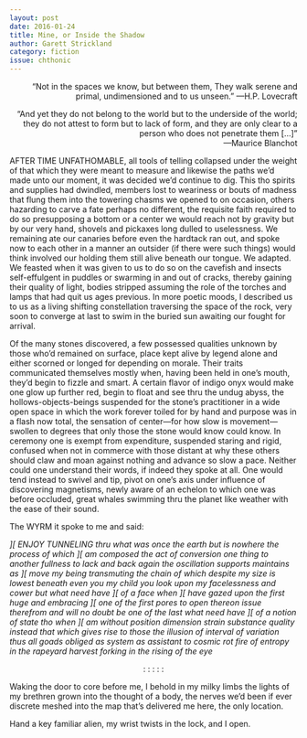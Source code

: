 ```yaml
---
layout: post 
date: 2016-01-24
title: Mine, or Inside the Shadow
author: Garett Strickland
category: fiction
issue: chthonic
---
```

<div style="text-align:right;" markdown="1">
“Not in the spaces we know, but between them, They walk serene and primal, undimensioned and to us unseen.”  
—H.P. Lovecraft

“And yet they do not belong to the world but to the underside of the world; they do not attest to form but to lack of form, and they are only clear to a person who does not penetrate them […]”  
—Maurice Blanchot
</div>
AFTER TIME UNFATHOMABLE, all tools of telling collapsed under the weight of that which they were meant to measure and likewise the paths we’d made unto our moment, it was decided we’d continue to dig. This tho spirits and supplies had dwindled, members lost to weariness or bouts of madness that flung them into the towering chasms we opened to on occasion, others hazarding to carve a fate perhaps no different, the requisite faith required to do so presupposing a bottom or a center we would reach not by gravity but by our very hand, shovels and pickaxes long dulled to uselessness. We remaining ate our canaries before even the hardtack ran out, and spoke now to each other in a manner an outsider (if there were such things) would think involved our holding them still alive beneath our tongue. We adapted. We feasted when it was given to us to do so on the cavefish and insects self-effulgent in puddles or swarming in and out of cracks, thereby gaining their quality of light, bodies stripped assuming the role of the torches and lamps that had quit us ages previous. In more poetic moods, I described us to us as a living shifting constellation traversing the space of the rock, very soon to converge at last to swim in the buried sun awaiting our fought for arrival.

Of the many stones discovered, a few possessed qualities unknown by those who’d remained on surface, place kept alive by legend alone and either scorned or longed for depending on morale. Their traits communicated themselves mostly when, having been held in one’s mouth, they’d begin to fizzle and smart. A certain flavor of indigo onyx would make one glow up further red, begin to float and see thru the undug abyss, the hollows-objects-beings suspended for the stone’s practitioner in a wide open space in which the work forever toiled for by hand and purpose was in a flash now total, the sensation of center—for how slow is movement—swollen to degrees that only those the stone would know could know. In ceremony one is exempt from expenditure, suspended staring and rigid, confused when not in commerce with those distant at why these others should claw and moan against nothing and advance so slow a pace. Neither could one understand their words, if indeed they spoke at all. One would tend instead to swivel and tip, pivot on one’s axis under influence of discovering magnetisms, newly aware of an echelon to which one was before occluded, great whales swimming thru the planet like weather with the ease of their sound.

The WYRM it spoke to me and said:  

_\]\[ ENJOY TUNNELING thru what was once the earth but is nowhere the process of which \]\[ am composed the act of conversion one thing to another fullness to lack and back again the oscillation supports maintains as \]\[ move my being transmuting the chain of which despite my size is lowest beneath even you my child you look upon my facelessness and cower but what need have \]\[ of a face when \]\[ have gazed upon the first huge and embracing \]\[ one of the first pores to open thereon issue therefrom and will no doubt be one of the last what need have \]\[ of a notion of state tho when \]\[ am without position dimension strain substance quality instead that which gives rise to those the illusion of interval of variation thus all goads obliged as system as assistant to cosmic rot fire of entropy in the rapeyard harvest forking in the rising of the eye_

<div style="text-align:center;" markdown="1">
: : : : :
</div>

Waking the door to core before me, I behold in my milky limbs the lights of my brethren grown into the thought of a body, the nerves we’d been if ever discrete meshed into the map that’s delivered me here, the only location.

Hand a key familiar alien, my wrist twists in the lock, and I open.